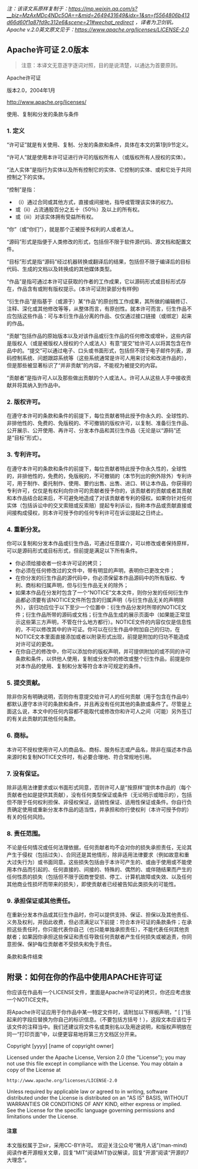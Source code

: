  _注：该译文系原样复制于：https://mp.weixin.qq.com/s?__biz=MzAxMDc4NDc5OA==&mid=2649431649&idx=1&sn=f5564806b413d66d60f1a87fd9c312e6&scene=21#wechat_redirect ，译者为卫剑钒。Apache v.2.0英文原文见于：https://www.apache.org/licenses/LICENSE-2.0_ 


## Apache许可证 2.0版本
> 注意：本译文无意逐字逐词对照，目的是说清楚，以通达为首要原则。

Apache许可证

版本2.0，2004年1月

http://www.apache.org/licenses/

使用、复制和分发的条款与条件

### 1. 定义

“许可证”就是有关使用、复制、分发的条款和条件，具体在本文的第1到9节定义。

“许可人”就是使用本许可证进行许可的版权所有人（或版权所有人授权的实体）。

“法人实体”是指行为实体以及所有控制它的实体、它控制的实体、或和它处于共同控制之下的实体。

“控制”是指：

* （i）通过合同或其他方式，直接或间接地，指导或管理该实体的权力。
* 或（ii）占流通股百分之五十（50％）及以上的所有权。
* 或（iii）对该实体拥有受益所有权。

“你”（或“你们”），就是那个正被授予权利的人或者法人。

“源码”形式是指便于人类修改的形式，包括但不限于软件源代码、源文档和配置文件。

“目标”形式是指“源码”经过机器转换或翻译后的结果，包括但不限于编译后的目标代码、生成的文档以及转换成的其他媒体类型。

“作品”是指可通过本许可证获取的作者的工作成果，它以源码形式或目标形式存在，作品含有或附有版权提示。(本许可证附录部分有样例)

“衍生作品”是指基于（或源于）某“作品”的原创性工作成果，其所做的编辑修订、注释、深化或其他修改等等，从整体而言，有原创性。就本许可而言，衍生作品不应包括这些作品：可与本衍生作品分离的作品、仅仅通过接口链接（或绑定）起来的作品。

“贡献”包括作品的原始版本以及对该作品或衍生作品的任何修改或增补，这些内容是版权人（或是被版权人授权的个人或法人）有意“提交”给许可人以将其包含在作品中的。“提交”可以通过电子、口头或书面形式，包括但不限于电子邮件列表，源码控制系统、问题跟踪系统等（这些系统通常是许可人用来讨论和改进作品的），但是那些被显著标识了“并非贡献”的内容，不能视为被提交的内容。

“贡献者”是指许可人以及那些做出贡献的个人或法人。许可人从这些人手中接收贡献并将其纳入到作品中。

### 2. 版权许可。
在遵守本许可的条款和条件的前提下，每位贡献者特此授予你永久的、全球性的、非排他性的、免费的、免版税的、不可撤销的版权许可，以复制、准备衍生作品、公开展示、公开使用、再许可、分发本作品和其衍生作品（无论是以“源码”还是“目标”形式）。

### 3. 专利许可。
在遵守本许可的条款和条件的前提下，每位贡献者特此授予你永久性的，全球性的，非排他性的，免费的，免版税的，不可撤销的（本节列出的例外除外）专利许可，用于制作、委托制作、使用、要约出售、出售、进口、转让本作品，你获得的专利许可，仅仅是有权利向你许可的贡献者授予你的，该贡献者的贡献或者其贡献和本作品结合起来后，不可避免地造成了对该贡献者专利的侵权。如果你针对任何实体（包括诉讼中的交叉索赔或反索赔）提起专利诉讼，指称本作品或贡献直接或间接构成侵权，则本许可授予你的任何专利许可在诉讼提起之日终止。

### 4. 重新分发。
你可以复制和分发本作品或衍生作品，可通过任意媒介，可以修改或者保持原样，可以是源码形式或目标形式，但前提是满足以下所有条件。

* 你必须给接收者一份本许可证的拷贝；
* 你必须在任何修改过的文件中，带有明显的声明，表明你已更改文件；
* 在你分发的衍生作品的源代码中，你必须保留本作品源码中的所有版权、专利、商标和归属声明，但与衍生作品无关的除外；
* 如果本作品在分发时包含了一个“NOTICE”文本文件，则你分发的任何衍生作品都必须要有该NOTICE文件所包含的归属声明（与衍生作品无关的声明除外），该归功应位于以下至少一个位置中：衍生作品分发时所带的NOTICE文件；衍生作品所带的源码或文档；衍生作品生成的展示页面中（如果能正常显示这些第三方声明，不管在什么地方都行）。NOTICE文件的内容仅仅是信息性的，不可以修改其中的许可证。你可以在衍生作品中附加自己的归功，在NOTICE文本里面直接添加或者以附录形式出现，前提是附加的归功不能造成对许可证的更改。
* 在你自己的修改中，你可以添加你的版权声明，并可提供附加的或不同的许可条款和条件，以供他人使用，复制或分发你的修改或整个衍生作品，前提是你对本作品的使用、复制和分发等符合本许可规定的条件。

### 5. 提交贡献。
除非你另有明确说明，否则你有意提交给许可人的任何贡献（用于包含在作品中）都默认遵守本许可的条款和条件，并且再没有任何其他的条款或条件了。尽管是上面这么说，本文中的任何内容都不能取代或修改你和许可人之间（可能）另外签订的有关此贡献的其他任何条款。

### 6. 商标。
本许可不授权使用许可人的商品名、商标、服务标志或产品名，除非在描述本作品来源时和复制NOTICE文件时，有必要合理地、符合常规地引用。

### 7. 没有保证。
除非适用法律要求或以书面形式同意，否则许可人是“按原样”提供本作品的（每个贡献者也如是提供其贡献），没有任何类型保证或条件（无论明示或暗示的），包括但不限于任何权利担保、非侵权保证，适销性保证、适用性保证或条件。你自行负责确定使用或重新分发本作品的适当性，并承担和你行使权利（本许可授予你的）有关的任何风险。

### 8. 责任范围。
不论是任何情况或任何法理依据，任何贡献者均不会对你的损失承担责任，无论其产生于侵权（包括过失）、合同还是其他情形，除非适用法律要求（例如故意和重大过失行为）或书面同意。这些损失包括由于本许可产生的、或由于使用或不能使用本作品而引起的、任何直接的、间接的、特殊的、偶然的、或伴随结果而产生的任何性质的损失（包括但不限于因商誉受损、停工、计算机故障或失效、以及任何其他商业性损坏而带来的损失），即使贡献者已经被告知此类损失的可能性。

### 9. 承担保证或其他责任。
在重新分发本作品或其衍生作品时，你可以提供支持、保证、担保以及其他责任、义务及权利，并因此收费，但必须满足以下前提：符合本许可证的条款条件；在承担这些责任时，你只能代表你自己（也只能单独承担责任），不能代表任何其他贡献者；如果因你承担这些保证和责任导致任何贡献者产生任何损失或被追责，你同意担保、保护每位贡献者不受损失和免于责任。

条款和条件结束

## 附录：如何在你的作品中使用APACHE许可证

你应该在作品有一个LICENSE文件，里面是Apache许可证的拷贝，你还应考虑放一个NOTICE文件。

将Apache许可证应用于你作品中某一特定文件时，请附加以下样板声明，“ [ ]”括起来的字段应替换为你自己的标识信息。（不要包括方括号！），这段文本应该位于该文件的注释当中。我们还建议将文件名或类别名以及用途说明，和版权声明放在同一“打印页面”中，以便更容易地将第三方文档区分开来。

Copyright [yyyy] [name of copyright owner]

Licensed under the Apache License, Version 2.0 (the "License");
you may not use this file except in compliance with the License.
You may obtain a copy of the License at

    http://www.apache.org/licenses/LICENSE-2.0

Unless required by applicable law or agreed to in writing, software
distributed under the License is distributed on an "AS IS" BASIS,
WITHOUT WARRANTIES OR CONDITIONS OF ANY KIND, either express or implied.
See the License for the specific language governing permissions and
limitations under the License.


#### 注意
本文版权属于卫sir，采用CC-BY许可。
欢迎关注公众号“微月人话”(man-mind)阅读作者开源相关文章，回复“MIT”阅读MIT协议解读，回复“开源”阅读“开源的7大理念”。